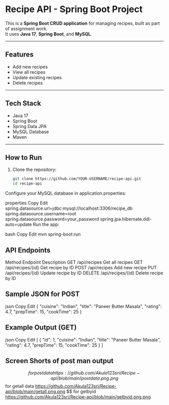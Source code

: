 #  Recipe API - Spring Boot Project

This is a **Spring Boot CRUD application** for managing recipes, built as part of assignment work.  
It uses **Java 17**, **Spring Boot**, and **MySQL**.

---

##  Features
- Add new recipes  
- View all recipes  
- Update existing recipes  
- Delete recipes  

---

##  Tech Stack
- Java 17  
- Spring Boot  
- Spring Data JPA  
- MySQL Database  
- Maven  

---

##  How to Run
1. Clone the repository:
   ```bash
   git clone https://github.com/YOUR-USERNAME/recipe-api.git
   cd recipe-api
Configure your MySQL database in application.properties:

properties
Copy
Edit
spring.datasource.url=jdbc:mysql://localhost:3306/recipe_db
spring.datasource.username=root
spring.datasource.password=your_password
spring.jpa.hibernate.ddl-auto=update
Run the app:

bash
Copy
Edit
mvn spring-boot:run
## API Endpoints
Method	Endpoint	Description
GET	/api/recipes	Get all recipes
GET	/api/recipes/{id}	Get recipe by ID
POST	/api/recipes	Add new recipe
PUT	/api/recipes/{id}	Update recipe by ID
DELETE	/api/recipes/{id}	Delete recipe by ID

## Sample JSON for POST
json
Copy
Edit
{
  "cuisine": "Indian",
  "title": "Paneer Butter Masala",
  "rating": 4.7,
  "prepTime": 15,
  "cookTime": 25
}
## Example Output (GET)
json
Copy
Edit
[
{
 "id": 1,
    "cuisine": "Indian",
    "title": "Paneer Butter Masala",
    "rating": 4.7,
    "prepTime": 15,
    "cookTime": 25
  }
]
## Screen Shorts of post man output
$$ for post data
https://github.com/Akula123sri/Recipe-api/blob/main/postdata.png.png
$$ for getall data
https://github.com/Akula123sri/Recipe-api/blob/main/getall.png.png
$$ for getbyid
https://github.com/Akula123sri/Recipe-api/blob/main/getbyid.png.png
